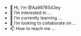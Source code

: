 - 👋 Hi, I’m @Aa9876543ey
- 👀 I’m interested in ...
- 🌱 I’m currently learning ...
- 💞️ I’m looking to collaborate on ...
- 📫 How to reach me ...

<!---
Aa9876543ey/Aa9876543ey is a ✨ special ✨ repository because its `README.md` (this file) appears on your GitHub profile.
You can click the Preview link to take a look at your changes.
--->
